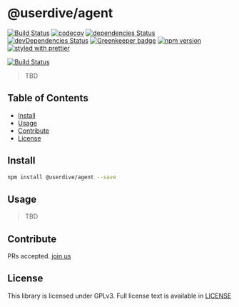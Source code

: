 # @userdive/agent

[![Build Status][travis-image]][travis-url]
[![codecov][codecov-image]][codecov-url]
[![dependencies Status](https://david-dm.org/userdive/agent.js/status.svg)](https://david-dm.org/userdive/agent.js)
[![devDependencies Status](https://david-dm.org/userdive/agent.js/dev-status.svg)](https://david-dm.org/userdive/agent.js?type=dev)
[![Greenkeeper badge](https://badges.greenkeeper.io/userdive/agent.js.svg)](https://greenkeeper.io/)
[![npm version][npm-image]][npm-url]
[![styled with prettier](https://img.shields.io/badge/styled_with-prettier-ff69b4.svg)](https://github.com/prettier/prettier)

[![Build Status](https://saucelabs.com/browser-matrix/userdive.svg)](https://saucelabs.com/open_sauce/user/userdive/builds)

> TBD

## Table of Contents

- [Install](#install)
- [Usage](#usage)
- [Contribute](#contribute)
- [License](#license)

## Install

```sh
npm install @userdive/agent --save
```

## Usage

> TBD

## Contribute

PRs accepted. [join us](https://www.wantedly.com/companies/uncovertruth/projects)

## License

This library is licensed under GPLv3. Full license text is available in [LICENSE](https://github.com/userdive/agent.js/blob/master/LICENSE)

[npm-image]: https://badge.fury.io/js/%40userdive%2Fagent.svg
[npm-url]: https://www.npmjs.com/package/@userdive/agent
[travis-image]: https://travis-ci.org/userdive/agent.js.svg?branch=master
[travis-url]: https://travis-ci.org/userdive/agent.js
[codecov-image]: https://codecov.io/gh/userdive/agent.js/branch/master/graph/badge.svg
[codecov-url]: https://codecov.io/gh/userdive/agent.js
